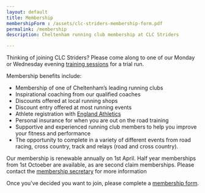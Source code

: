 ```yaml
---
layout: default
title: Membership
membershipForm : /assets/clc-striders-membership-form.pdf
permalink: /membership
description: Cheltenham running club membership at CLC Striders

---
```


Thinking of joining CLC Striders? Please come along to one of our Monday or Wednesday evening [training sessions](/training) for a trial run.

Membership benefits include:

   - Membership of one of Cheltenham’s leading running clubs
   - Inspirational coaching from our qualified coaches
   - Discounts offered at local running shops
   - Discount entry offered at most running events
   - Athlete registration with [England Athletics](https://www.englandathletics.org)
   -  Personal insurance for when you are out on the road training
   - Supportive and experienced running club members to help you improve your fitness and performance
   - The opportunity to complete in a variety of different events from road racing, cross country, track and relays (road and cross country).

 Our membership is renewable annually on 1st April. Half year memberships from 1st Octoeber are available, as are second claim memberships. Please contact the [membership secretary](/committee) for more information

Once you've decided you want to join, please complete a
[membership form](/membership-form).
